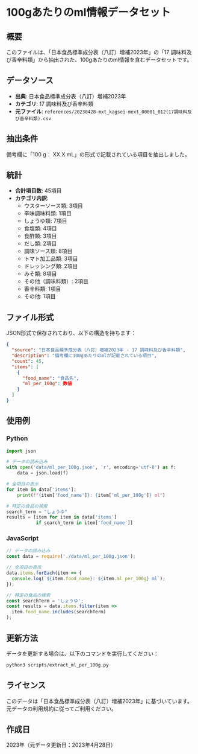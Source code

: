 # 100gあたりのml情報データセット

## 概要

このファイルは、「日本食品標準成分表（八訂）増補2023年」の「17 調味料及び香辛料類」から抽出された、100gあたりのml情報を含むデータセットです。

## データソース

- **出典**: 日本食品標準成分表（八訂）増補2023年
- **カテゴリ**: 17 調味料及び香辛料類
- **元ファイル**: `references/20230428-mxt_kagsei-mext_00001_012(17調味料及び香辛料類).csv`

## 抽出条件

備考欄に「100 g： XX.X mL」の形式で記載されている項目を抽出しました。

## 統計

- **合計項目数**: 45項目
- **カテゴリ内訳**:
  - ウスターソース類: 3項目
  - 辛味調味料類: 1項目
  - しょうゆ類: 7項目
  - 食塩類: 4項目
  - 食酢類: 3項目
  - だし類: 2項目
  - 調味ソース類: 8項目
  - トマト加工品類: 3項目
  - ドレッシング類: 2項目
  - みそ類: 8項目
  - その他（調味料類）: 2項目
  - 香辛料類: 1項目
  - その他: 1項目

## ファイル形式

JSON形式で保存されており、以下の構造を持ちます：

```json
{
  "source": "日本食品標準成分表（八訂）増補2023年 - 17 調味料及び香辛料類",
  "description": "備考欄に100gあたりのmlが記載されている項目",
  "count": 45,
  "items": [
    {
      "food_name": "食品名",
      "ml_per_100g": 数値
    }
  ]
}
```

## 使用例

### Python

```python
import json

# データの読み込み
with open('data/ml_per_100g.json', 'r', encoding='utf-8') as f:
    data = json.load(f)

# 全項目の表示
for item in data['items']:
    print(f"{item['food_name']}: {item['ml_per_100g']} ml")

# 特定の食品の検索
search_term = "しょうゆ"
results = [item for item in data['items'] 
           if search_term in item['food_name']]
```

### JavaScript

```javascript
// データの読み込み
const data = require('./data/ml_per_100g.json');

// 全項目の表示
data.items.forEach(item => {
  console.log(`${item.food_name}: ${item.ml_per_100g} ml`);
});

// 特定の食品の検索
const searchTerm = 'しょうゆ';
const results = data.items.filter(item => 
  item.food_name.includes(searchTerm)
);
```

## 更新方法

データを更新する場合は、以下のコマンドを実行してください：

```bash
python3 scripts/extract_ml_per_100g.py
```

## ライセンス

このデータは「日本食品標準成分表（八訂）増補2023年」に基づいています。元データの利用規約に従ってご利用ください。

## 作成日

2023年（元データ更新日：2023年4月28日）

